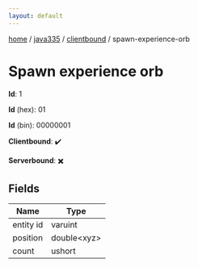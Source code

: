 ```yaml
---
layout: default
---
```


[home](/)  /  [java335](/protocol/java335)  /  [clientbound](/protocol/java335/clientbound)  /  spawn-experience-orb

# Spawn experience orb

**Id**: 1

**Id** (hex): 01

**Id** (bin): 00000001

**Clientbound**: ✔️

**Serverbound**: ✖️

## Fields

Name | Type
---|---
entity id | varuint
position | double&lt;xyz&gt;
count | ushort

